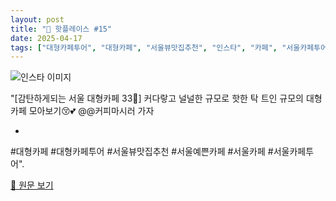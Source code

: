 ```yaml
---
layout: post
title: "📍 핫플레이스 #15"
date: 2025-04-17
tags: ["대형카페투어", "대형카페", "서울뷰맛집추천", "인스타", "카페", "서울카페투어", "서울예쁜카페", "서울", "서울카페"]
---
```


![인스타 이미지](https://scontent-ssn1-1.cdninstagram.com/v/t39.30808-6/444490046_838747328288807_4204053359922591958_n.jpg?stp=c216.0.648.648a_dst-jpg_e35_s640x640_tt6&_nc_cat=109&ccb=1-7&_nc_sid=18de74&_nc_ohc=sgoKCafd4z8Q7kNvwG_euc4&_nc_oc=AdmFFSMpBF8LQEJdsENMyJHGJPVzWVqAjfCElpSOLcRv1wSgog0rTEMRJMmvRGsV4rw&_nc_zt=23&_nc_ht=scontent-ssn1-1.cdninstagram.com&_nc_gid=JmQ5m7rryMfz9F_hLlKzHA&oh=00_AfEMbZcmaYN7nhMC0_MBxmjHOCQKJDd2WTX1vC48C7ZsIQ&oe=6805A6CC)

"[감탄하게되는 서울 대형카페 33💙]
커다랗고 널널한 규모로 핫한 탁 트인
규모의 대형카페 모아보기😚💕
@@커피마시러 가자

-

#대형카페 #대형카페투어 #서울뷰맛집추천 #서울예쁜카페 #서울카페 #서울카페투어".

[🔗 원문 보기](https://www.instagram.com/p/C7G1vtNt2j1/)
